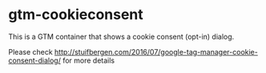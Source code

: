 # gtm-cookieconsent

This is a GTM container that shows a cookie consent (opt-in) dialog.

Please check http://stuifbergen.com/2016/07/google-tag-manager-cookie-consent-dialog/ for more details

